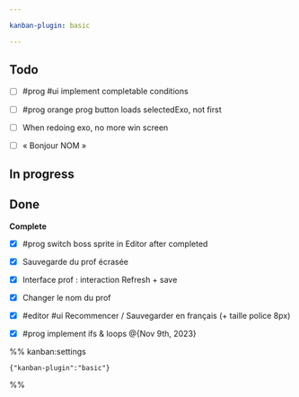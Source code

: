 ```yaml
---

kanban-plugin: basic

---
```


## Todo

- [ ] #prog #ui implement completable conditions
- [ ] #prog orange prog button loads selectedExo, not first
- [ ] When redoing exo, no more win screen
- [ ] « Bonjour NOM »


## In progress



## Done

**Complete**
- [x] #prog switch boss sprite in Editor after completed
- [x] Sauvegarde du prof écrasée
- [x] Interface prof : interaction Refresh + save
- [x] Changer le nom du prof
- [x] #editor #ui Recommencer / Sauvegarder en français (+ taille police 8px)
- [x] #prog implement ifs & loops @{Nov 9th, 2023}




%% kanban:settings
```
{"kanban-plugin":"basic"}
```
%%